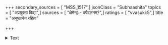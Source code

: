 +++
secondary_sources = [ "MSS_1517",]
jsonClass = "Subhaashita"
topics = [ "अप्रयुक्ता विद्या",]
sources = [ "क्षेमेन्द्रः - दर्पदलनम्?",]
ratings = [ "vvasuki:5",]
title = "अनुष्ठानेन रहिता"

+++

<details><summary>Text</summary>

अनुष्ठानेन रहितां पाठमात्रेण केवलम्।  
रञ्जयत्येव या लोकं किं तया शुकविद्यया॥
</details>
